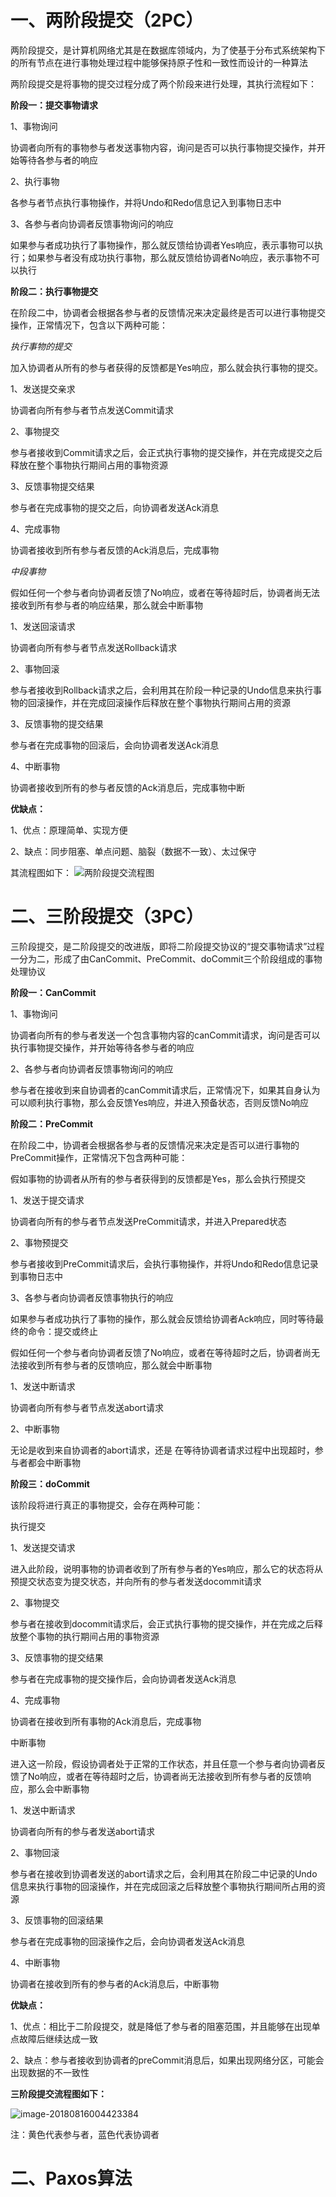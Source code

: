 # 一、两阶段提交（2PC）

两阶段提交，是计算机网络尤其是在数据库领域内，为了使基于分布式系统架构下的所有节点在进行事物处理过程中能够保持原子性和一致性而设计的一种算法

两阶段提交是将事物的提交过程分成了两个阶段来进行处理，其执行流程如下：

**阶段一：提交事物请求**

1、事物询问

协调者向所有的事物参与者发送事物内容，询问是否可以执行事物提交操作，并开始等待各参与者的响应

2、执行事物

各参与者节点执行事物操作，并将Undo和Redo信息记入到事物日志中

3、各参与者向协调者反馈事物询问的响应

如果参与者成功执行了事物操作，那么就反馈给协调者Yes响应，表示事物可以执行；如果参与者没有成功执行事物，那么就反馈给协调者No响应，表示事物不可以执行

**阶段二：执行事物提交**

在阶段二中，协调者会根据各参与者的反馈情况来决定最终是否可以进行事物提交操作，正常情况下，包含以下两种可能：

*执行事物的提交*

加入协调者从所有的参与者获得的反馈都是Yes响应，那么就会执行事物的提交。

1、发送提交亲求

协调者向所有参与者节点发送Commit请求

2、事物提交

参与者接收到Commit请求之后，会正式执行事物的提交操作，并在完成提交之后释放在整个事物执行期间占用的事物资源

3、反馈事物提交结果

参与者在完成事物的提交之后，向协调者发送Ack消息

4、完成事物

协调者接收到所有参与者反馈的Ack消息后，完成事物

*中段事物*

假如任何一个参与者向协调者反馈了No响应，或者在等待超时后，协调者尚无法接收到所有参与者的响应结果，那么就会中断事物

1、发送回滚请求

协调者向所有参与者节点发送Rollback请求

2、事物回滚

参与者接收到Rollback请求之后，会利用其在阶段一种记录的Undo信息来执行事物的回滚操作，并在完成回滚操作后释放在整个事物执行期间占用的资源

3、反馈事物的提交结果

参与者在完成事物的回滚后，会向协调者发送Ack消息

4、中断事物

协调者接收到所有的参与者反馈的Ack消息后，完成事物中断

**优缺点：**

1、优点：原理简单、实现方便

2、缺点：同步阻塞、单点问题、脑裂（数据不一致）、太过保守

其流程图如下：
![两阶段提交流程图](../pictures/两阶段提交流程图.png)

# 二、三阶段提交（3PC）

三阶段提交，是二阶段提交的改进版，即将二阶段提交协议的“提交事物请求”过程一分为二，形成了由CanCommit、PreCommit、doCommit三个阶段组成的事物处理协议

**阶段一：CanCommit**

1、事物询问

协调者向所有的参与者发送一个包含事物内容的canCommit请求，询问是否可以执行事物提交操作，并开始等待各参与者的响应

2、各参与者向协调者反馈事物询问的响应

参与者在接收到来自协调者的canCommit请求后，正常情况下，如果其自身认为可以顺利执行事物，那么会反馈Yes响应，并进入预备状态，否则反馈No响应

**阶段二：PreCommit**

在阶段二中，协调者会根据各参与者的反馈情况来决定是否可以进行事物的PreCommit操作，正常情况下包含两种可能：

假如事物的协调者从所有的参与者获得到的反馈都是Yes，那么会执行预提交

1、发送于提交请求

协调者向所有的参与者节点发送PreCommit请求，并进入Prepared状态

2、事物预提交

参与者接收到PreCommit请求后，会执行事物操作，并将Undo和Redo信息记录到事物日志中

3、各参与者向协调者反馈事物执行的响应

如果参与者成功执行了事物的操作，那么就会反馈给协调者Ack响应，同时等待最终的命令：提交或终止

假如任何一个参与者向协调者反馈了No响应，或者在等待超时之后，协调者尚无法接收到所有参与者的反馈响应，那么就会中断事物

1、发送中断请求

协调者向所有参与者节点发送abort请求

2、中断事物

无论是收到来自协调者的abort请求，还是 在等待协调者请求过程中出现超时，参与者都会中断事物

**阶段三：doCommit**

该阶段将进行真正的事物提交，会存在两种可能：

执行提交

1、发送提交请求

进入此阶段，说明事物的协调者收到了所有参与者的Yes响应，那么它的状态将从预提交状态变为提交状态，并向所有的参与者发送docommit请求

2、事物提交

参与者在接收到docommit请求后，会正式执行事物的提交操作，并在完成之后释放整个事物的执行期间占用的事物资源

3、反馈事物的提交结果

参与者在完成事物的提交操作后，会向协调者发送Ack消息

4、完成事物

协调者在接收到所有事物的Ack消息后，完成事物

中断事物

进入这一阶段，假设协调者处于正常的工作状态，并且任意一个参与者向协调者反馈了No响应，或者在等待超时之后，协调者尚无法接收到所有参与者的反馈响应，那么会中断事物

1、发送中断请求

协调者向所有的参与者发送abort请求

2、事物回滚

参与者在接收到协调者发送的abort请求之后，会利用其在阶段二中记录的Undo信息来执行事物的回滚操作，并在完成回滚之后释放整个事物执行期间所占用的资源

3、反馈事物的回滚结果

参与者在完成事物的回滚操作之后，会向协调者发送Ack消息

4、中断事物

协调者在接收到所有的参与者的Ack消息后，中断事物

**优缺点：**

1、优点：相比于二阶段提交，就是降低了参与者的阻塞范围，并且能够在出现单点故障后继续达成一致

2、缺点：参与者接收到协调者的preCommit消息后，如果出现网络分区，可能会出现数据的不一致性

**三阶段提交流程图如下：**

![image-20180816004423384](../Pictures/三阶段提交流程图.png)

注：黄色代表参与者，蓝色代表协调者

# 二、Paxos算法